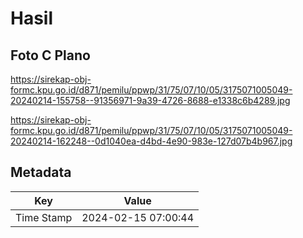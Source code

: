 # Hasil

## Foto C Plano

https://sirekap-obj-formc.kpu.go.id/d871/pemilu/ppwp/31/75/07/10/05/3175071005049-20240214-155758--91356971-9a39-4726-8688-e1338c6b4289.jpg

https://sirekap-obj-formc.kpu.go.id/d871/pemilu/ppwp/31/75/07/10/05/3175071005049-20240214-162248--0d1040ea-d4bd-4e90-983e-127d07b4b967.jpg


## Metadata

| Key        | Value               |
| ---------- | ------------------- |
| Time Stamp | 2024-02-15 07:00:44 |



